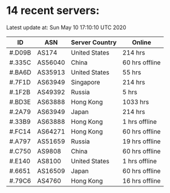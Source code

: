 # 14 recent servers:

Latest update at: Sun May 10 17:10:10 UTC 2020

| ID | ASN | Server Country | Online |
| -- | --- | -------------- | ------ |
| #.D09B | AS174 | United States | 214 hrs |
| #.335C | AS56040 | China | 60 hrs offline |
| #.BA6D | AS35913 | United States | 55 hrs |
| #.7F1D | AS63949 | Singapore | 214 hrs |
| #.1F2B | AS49392 | Russia | 5 hrs |
| #.BD3E | AS63888 | Hong Kong | 1033 hrs |
| #.2A79 | AS63949 | Japan | 214 hrs |
| #.33B9 | AS63888 | Hong Kong | 1 hrs offline |
| #.FC14 | AS64271 | Hong Kong | 60 hrs offline |
| #.A797 | AS51659 | Russia | 19 hrs offline |
| #.C750 | AS9808 | China | 60 hrs offline |
| #.E140 | AS8100 | United States | 1 hrs offline |
| #.6651 | AS16509 | Japan | 60 hrs offline |
| #.79C6 | AS4760 | Hong Kong | 16 hrs offline |

